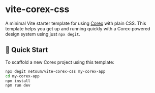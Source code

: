 # vite-corex-css

A minimal Vite starter template for using [Corex](https://github.com/netoum/corex) with plain CSS. This template helps you get up and running quickly with a Corex-powered design system using just `npx degit`.

## 🚀 Quick Start

To scaffold a new Corex project using this template:

```bash
npx degit netoum/vite-corex-css my-corex-app
cd my-corex-app
npm install
npm run dev
